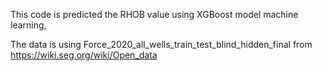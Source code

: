 This code is predicted the RHOB value using XGBoost model machine learning,

The data is using Force_2020_all_wells_train_test_blind_hidden_final from https://wiki.seg.org/wiki/Open_data
